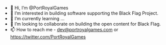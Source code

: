 - 👋 Hi, I’m @PortRoyalGames
- 👀 I’m interested in building software supporting the Black Flag Project.
- 🌱 I’m currently learning ...
- 💞️ I’m looking to collaborate on building the open content for Black Flag.
- 📫 How to reach me - dev@portroyalgames.com or https://twitter.com/PortRoyalGames

<!---
PortRoyalGames/PortRoyalGames is a ✨ special ✨ repository because its `README.md` (this file) appears on your GitHub profile.
You can click the Preview link to take a look at your changes.
--->
